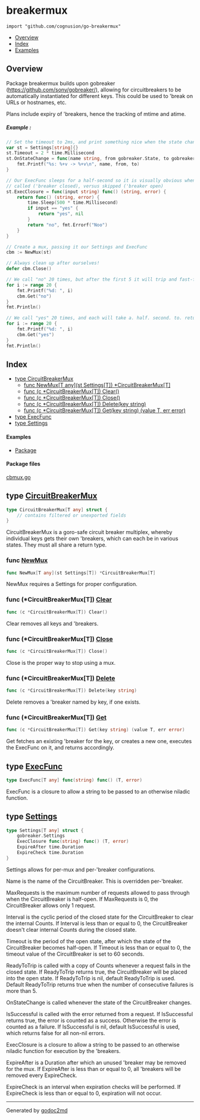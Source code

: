 

# breakermux
`import "github.com/cognusion/go-breakermux"`

* [Overview](#pkg-overview)
* [Index](#pkg-index)
* [Examples](#pkg-examples)

## <a name="pkg-overview">Overview</a>
Package breakermux builds upon gobreaker (<a href="https://github.com/sony/gobreaker/">https://github.com/sony/gobreaker/</a>),
allowing for circuitbreakers to be automatically instantiated for different keys.
This could be used to 'break on URLs or hostnames, etc.

Plans include expiry of 'breakers, hence the tracking of mtime and atime.


##### Example :
``` go
// Set the timeout to 2ms, and print something nice when the state changes
var st = Settings[string]{}
st.Timeout = 2 * time.Millisecond
st.OnStateChange = func(name string, from gobreaker.State, to gobreaker.State) {
    fmt.Printf("%s: %+v -> %+v\n", name, from, to)
}

// Our ExecFunc sleeps for a half-second so it is visually obvious when it is being
// called ('breaker closed), versus skipped ('breaker open)
st.ExecClosure = func(input string) func() (string, error) {
    return func() (string, error) {
        time.Sleep(500 * time.Millisecond)
        if input == "yes" {
            return "yes", nil
        }
        return "no", fmt.Errorf("Noo")
    }
}

// Create a mux, passing it our Settings and ExecFunc
cbm := NewMux(st)

// Always clean up after ourselves!
defer cbm.Close()

// We call "no" 20 times, but after the first 5 it will trip and fast-fail the last 15.
for i := range 20 {
    fmt.Printf("%d: ", i)
    cbm.Get("no")
}
fmt.Println()

// We call "yes" 20 times, and each will take a. half. second. to. return.
for i := range 20 {
    fmt.Printf("%d: ", i)
    cbm.Get("yes")
}
fmt.Println()
```



## <a name="pkg-index">Index</a>
* [type CircuitBreakerMux](#CircuitBreakerMux)
  * [func NewMux[T any](st Settings[T]) *CircuitBreakerMux[T]](#NewMux)
  * [func (c *CircuitBreakerMux[T]) Clear()](#CircuitBreakerMux.Clear)
  * [func (c *CircuitBreakerMux[T]) Close()](#CircuitBreakerMux.Close)
  * [func (c *CircuitBreakerMux[T]) Delete(key string)](#CircuitBreakerMux.Delete)
  * [func (c *CircuitBreakerMux[T]) Get(key string) (value T, err error)](#CircuitBreakerMux.Get)
* [type ExecFunc](#ExecFunc)
* [type Settings](#Settings)

#### <a name="pkg-examples">Examples</a>
* [Package](#example-)

#### <a name="pkg-files">Package files</a>
[cbmux.go](https://github.com/cognusion/go-breakermux/tree/master/cbmux.go)






## <a name="CircuitBreakerMux">type</a> [CircuitBreakerMux](https://github.com/cognusion/go-breakermux/tree/master/cbmux.go?s=593:727#L19)
``` go
type CircuitBreakerMux[T any] struct {
    // contains filtered or unexported fields
}

```
CircuitBreakerMux is a goro-safe circuit breaker multiplex,
whereby individual keys gets their own 'breakers,
which can each be in various states. They must all share a return type.







### <a name="NewMux">func</a> [NewMux](https://github.com/cognusion/go-breakermux/tree/master/cbmux.go?s=785:841#L27)
``` go
func NewMux[T any](st Settings[T]) *CircuitBreakerMux[T]
```
NewMux requires a Settings for proper configuration.





### <a name="CircuitBreakerMux.Clear">func</a> (\*CircuitBreakerMux[T]) [Clear](https://github.com/cognusion/go-breakermux/tree/master/cbmux.go?s=2641:2679#L106)
``` go
func (c *CircuitBreakerMux[T]) Clear()
```
Clear removes all keys and 'breakers.




### <a name="CircuitBreakerMux.Close">func</a> (\*CircuitBreakerMux[T]) [Close](https://github.com/cognusion/go-breakermux/tree/master/cbmux.go?s=1635:1673#L68)
``` go
func (c *CircuitBreakerMux[T]) Close()
```
Close is the proper way to stop using a mux.




### <a name="CircuitBreakerMux.Delete">func</a> (\*CircuitBreakerMux[T]) [Delete](https://github.com/cognusion/go-breakermux/tree/master/cbmux.go?s=2521:2570#L101)
``` go
func (c *CircuitBreakerMux[T]) Delete(key string)
```
Delete removes a 'breaker named by key, if one exists.




### <a name="CircuitBreakerMux.Get">func</a> (\*CircuitBreakerMux[T]) [Get](https://github.com/cognusion/go-breakermux/tree/master/cbmux.go?s=1891:1958#L75)
``` go
func (c *CircuitBreakerMux[T]) Get(key string) (value T, err error)
```
Get fetches an existing 'breaker for the key, or creates a new one,
executes the ExecFunc on it, and returns accordingly.




## <a name="ExecFunc">type</a> [ExecFunc](https://github.com/cognusion/go-breakermux/tree/master/cbmux.go?s=3360:3411#L131)
``` go
type ExecFunc[T any] func(string) func() (T, error)
```
ExecFunc is a closure to allow a string to be passed to an otherwise niladic function.










## <a name="Settings">type</a> [Settings](https://github.com/cognusion/go-breakermux/tree/master/cbmux.go?s=5345:5494#L169)
``` go
type Settings[T any] struct {
    gobreaker.Settings
    ExecClosure func(string) func() (T, error)
    ExpireAfter time.Duration
    ExpireCheck time.Duration
}

```
Settings allows for per-mux and per-'breaker configurations.

Name is the name of the CircuitBreaker. This is overridden per-'breaker.

MaxRequests is the maximum number of requests allowed to pass through
when the CircuitBreaker is half-open.
If MaxRequests is 0, the CircuitBreaker allows only 1 request.

Interval is the cyclic period of the closed state
for the CircuitBreaker to clear the internal Counts.
If Interval is less than or equal to 0, the CircuitBreaker doesn't clear internal Counts during the closed state.

Timeout is the period of the open state,
after which the state of the CircuitBreaker becomes half-open.
If Timeout is less than or equal to 0, the timeout value of the CircuitBreaker is set to 60 seconds.

ReadyToTrip is called with a copy of Counts whenever a request fails in the closed state.
If ReadyToTrip returns true, the CircuitBreaker will be placed into the open state.
If ReadyToTrip is nil, default ReadyToTrip is used.
Default ReadyToTrip returns true when the number of consecutive failures is more than 5.

OnStateChange is called whenever the state of the CircuitBreaker changes.

IsSuccessful is called with the error returned from a request.
If IsSuccessful returns true, the error is counted as a success.
Otherwise the error is counted as a failure.
If IsSuccessful is nil, default IsSuccessful is used, which returns false for all non-nil errors.

ExecClosure is a closure to allow a string to be passed to an otherwise niladic function for execution by
the 'breakers.

ExpireAfter is a Duration after which an unused 'breaker may be removed for the mux.
If ExpireAfter is less than or equal to 0, all 'breakers will be removed every ExpireCheck.

ExpireCheck is an interval when expiration checks will be performed.
If ExpireCheck is less than or equal to 0, expiration will not occur.














- - -
Generated by [godoc2md](http://github.com/cognusion/godoc2md)
